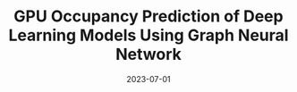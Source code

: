 ---
title: "GPU Occupancy Prediction of Deep Learning Models Using Graph Neural Network"
collection: publications
permalink: /publication/paper001
date: 2023-07-01
venue: 'The 25th IEEE International Conference on Cluster Computing'
#paperurl: 'http://academicpages.github.io/files/paper1.pdf'
#citation: 'Your Name, You. (2009). &quot;Paper Title Number 1.&quot; <i>Journal 1</i>. 1(1).'
---